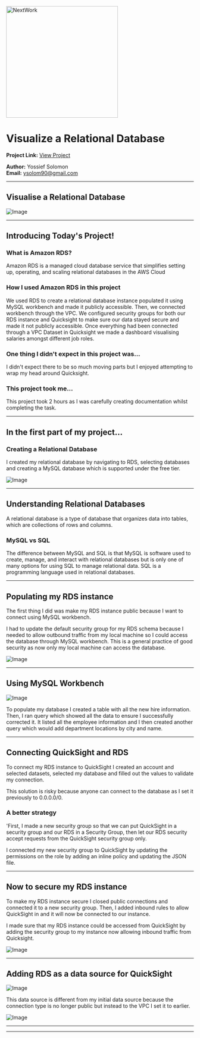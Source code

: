 <img src="https://cdn.prod.website-files.com/677c400686e724409a5a7409/6790ad949cf622dc8dcd9fe4_nextwork-logo-leather.svg" alt="NextWork" width="300" />

# Visualize a Relational Database

**Project Link:** [View Project](http://learn.nextwork.org/projects/aws-databases-rds)

**Author:** Yossief Solomon  
**Email:** ysolom90@gmail.com

---

## Visualise a Relational Database

![Image](http://learn.nextwork.org/sparkling_violet_festive_wombat/uploads/aws-databases-rds_1fddb0b5)

---

## Introducing Today's Project!

### What is Amazon RDS?

Amazon RDS is a managed cloud database service that simplifies setting up, operating, and scaling relational databases in the AWS Cloud

### How I used Amazon RDS in this project

We used RDS to create a relational database instance populated it using MySQL workbench and made it publicly accessible. Then, we connected workbench through the VPC. We configured security groups for both our RDS instance and Quicksight to make sure our data stayed secure and made it not publicly accessible. Once everything had been connected through a VPC Dataset in Quicksight we made a dashboard visualising salaries amongst different job roles. 

### One thing I didn't expect in this project was...

I didn't expect there to be so much moving parts but I enjoyed attempting to wrap my head around Quicksight. 

### This project took me...

This project took 2 hours as I was carefully creating documentation whilst completing the task. 

---

## In the first part of my project...

### Creating a Relational Database

I created my relational database by navigating to RDS, selecting databases and creating a MySQL database which is supported under the free tier. 

![Image](http://learn.nextwork.org/sparkling_violet_festive_wombat/uploads/aws-databases-rds_43343546)

---

## Understanding Relational Databases

A relational database is a type of database that organizes data into tables, which are collections of rows and columns. 

### MySQL vs SQL

The difference between MySQL and SQL is that MySQL is software used to create, manage, and interact with relational databases but is only one of many options for using SQL to manage relational data. SQL is a programming language used in relational databases.

---

## Populating my RDS instance

The first thing I did was make my RDS instance public because I want to connect using MySQL workbench.

I had to update the default security group for my RDS schema because I needed to allow outbound traffic from my local machine so I could access the database through MySQL workbench. This is a general practice of good security as now only my local machine can access the database. 

![Image](http://learn.nextwork.org/sparkling_violet_festive_wombat/uploads/aws-databases-rds_91b9fd1g)

---

## Using MySQL Workbench

![Image](http://learn.nextwork.org/sparkling_violet_festive_wombat/uploads/aws-databases-rds_1fddb0b5)

To populate my database I created a table with all the new hire information. Then, I ran query which showed all the data to ensure I successfully corrected it. It listed all the employee information and I then created another query which would add department locations by city and name. 

---

## Connecting QuickSight and RDS

To connect my RDS instance to QuickSight I created an account and selected datasets, selected my database and filled out the values to validate my connection. 

This solution is risky because anyone can connect to the database as I set it previously to 0.0.0.0/0. 

### A better strategy

'First, I made a new security group so that we can put QuickSight in a security group and our RDS in a Security Group, then let our RDS security accept requests from the QuickSight security group only.

I connected my new security group to QuickSight by updating the permissions on the role by adding an inline policy and updating the JSON file. 

---

## Now to secure my RDS instance

To make my RDS instance secure I closed public connections and connected it to a new security group. Then, I added inbound rules to allow QuickSight in and it will now be connected to our instance. 

I made sure that my RDS instance could be accessed from QuickSight by adding the security group to my instance now allowing inbound traffic from Quicksight. 

![Image](http://learn.nextwork.org/sparkling_violet_festive_wombat/uploads/aws-databases-rds_1709b26b)

---

## Adding RDS as a data source for QuickSight

![Image](http://learn.nextwork.org/sparkling_violet_festive_wombat/uploads/aws-databases-rds_1709b29b)

This data source is different from my initial data source because the connection type is no longer public but instead to the VPC I set it to earlier. 

![Image](http://learn.nextwork.org/sparkling_violet_festive_wombat/uploads/aws-databases-rds_1709b30b)

---

---
